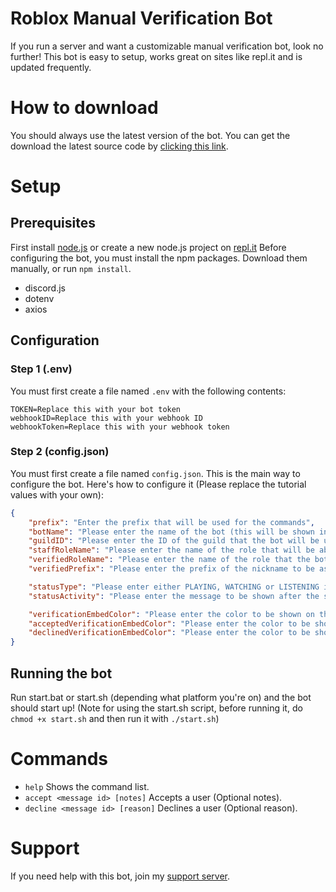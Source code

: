 # Roblox Manual Verification Bot
If you run a server and want a customizable manual verification bot, look no further!
This bot is easy to setup, works great on sites like repl.it and is updated frequently.

# How to download
You should always use the latest version of the bot. You can get the download the latest source code by [clicking this link](https://github.com/SoCuul/ManualVerification/releases/latest).

# Setup
## Prerequisites
First install [node.js](https://nodejs.org/en/download/) or create a new node.js project on [repl.it](https://repl.it/)
Before configuring the bot, you must install the npm packages. Download them manually, or run `npm install`.

* discord.js
* dotenv
* axios

## Configuration
### Step 1 (.env)
You must first create a file named `.env` with the following contents:
```
TOKEN=Replace this with your bot token
webhookID=Replace this with your webhook ID
webhookToken=Replace this with your webhook token
```
### Step 2 (config.json)
You must first create a file named `config.json`. This is the main way to configure the bot.
Here's how to configure it (Please replace the tutorial values with your own):
```json
{
    "prefix": "Enter the prefix that will be used for the commands",
    "botName": "Please enter the name of the bot (this will be shown in the verification embeds)",
    "guildID": "Please enter the ID of the guild that the bot will be used in",
    "staffRoleName": "Please enter the name of the role that will be able to use the commands",
    "verifiedRoleName": "Please enter the name of the role that the bot will give you when you are verified",
    "verifiedPrefix": "Please enter the prefix of the nickname to be asigned when the person is verified (Prefix | Roblox Name)",

    "statusType": "Please enter either PLAYING, WATCHING or LISTENING in all caps",
    "statusActivity": "Please enter the message to be shown after the status type",

    "verificationEmbedColor": "Please enter the color to be shown on the awaiting verification embeds (HEX or HTML colors only)",
    "acceptedVerificationEmbedColor": "Please enter the color to be shown on the accepted verification embeds (HEX or HTML colors only)",
    "declinedVerificationEmbedColor": "Please enter the color to be shown on the declined verification embeds (HEX or HTML colors only)"
}
```

## Running the bot
Run start.bat or start.sh (depending what platform you're on) and the bot should start up! (Note for using the start.sh script, before running it, do `chmod +x start.sh` and then run it with `./start.sh`)

# Commands
* `help` Shows the command list.
* `accept <message id> [notes]` Accepts a user (Optional notes).
* `decline <message id> [reason]` Declines a user (Optional reason).

# Support
If you need help with this bot, join my [support server](https://discord.gg/AY7WHt4Nrw).